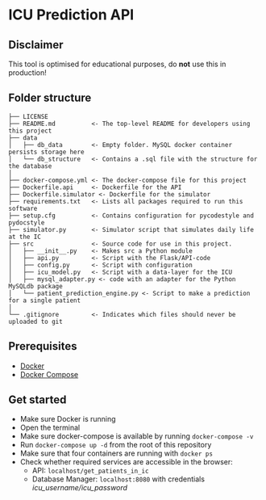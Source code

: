 # ICU Prediction API

## Disclaimer
This tool is optimised for educational purposes, do **not** use this in production!

## Folder structure
```
├── LICENSE
├── README.md          <- The top-level README for developers using this project
├── data
│   ├── db_data        <- Empty folder. MySQL docker container persists storage here
│   └── db_structure   <- Contains a .sql file with the structure for the database
│
├── docker-compose.yml <- The docker-compose file for this project
├── Dockerfile.api     <- Dockerfile for the API
├── Dockerfile.simulator <- Dockerfile for the simulator
├── requirements.txt   <- Lists all packages required to run this software
├── setup.cfg          <- Contains configuration for pycodestyle and pydocstyle
├── simulator.py       <- Simulator script that simulates daily life at the IC
├── src                <- Source code for use in this project.
│   ├── __init__.py    <- Makes src a Python module
│   ├── api.py         <- Script with the Flask/API-code
│   ├── config.py      <- Script with configuration
│   ├── icu_model.py   <- Script with a data-layer for the ICU
│   ├── mysql_adapter.py <- code with an adapter for the Python MySQLdb package
│   └── patient_prediction_engine.py <- Script to make a prediction for a single patient
│
└── .gitignore         <- Indicates which files should never be uploaded to git
```

## Prerequisites
- [Docker](https://docs.docker.com/install/)
- [Docker Compose](https://docs.docker.com/compose/install/)

## Get started
- Make sure Docker is running
- Open the terminal
- Make sure docker-compose is available by running `docker-compose -v`
- Run `docker-compose up -d` from the root of this repository
- Make sure that four containers are running with `docker ps`
- Check whether required services are accessible in the browser:
  - API: ```localhost/get_patients_in_ic```
  - Database Manager: ```localhost:8080``` with credentials *icu_username/icu_password*
